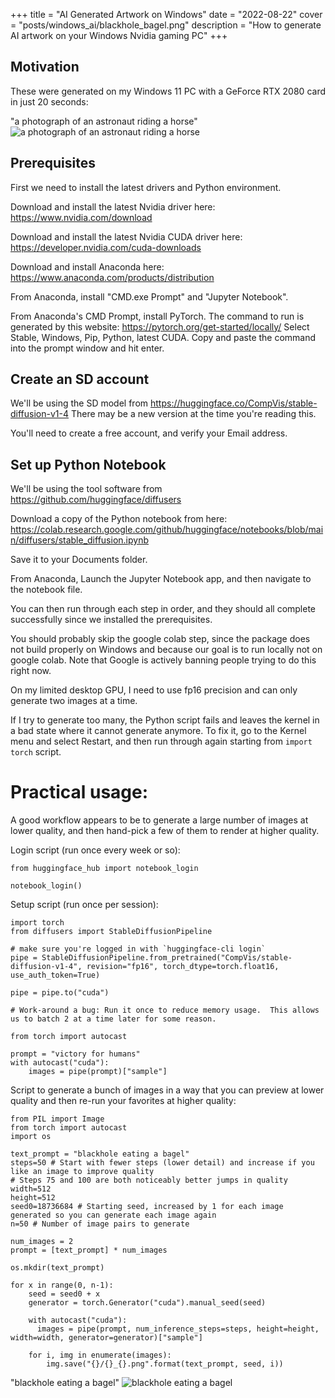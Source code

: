 +++
title = "AI Generated Artwork on Windows"
date = "2022-08-22"
cover = "posts/windows_ai/blackhole_bagel.png"
description = "How to generate AI artwork on your Windows Nvidia gaming PC"
+++

## Motivation

These were generated on my Windows 11 PC with a GeForce RTX 2080 card in just 20 seconds:

"a photograph of an astronaut riding a horse" ![a photograph of an astronaut riding a horse](astronaut_rides_horse.png)


## Prerequisites

First we need to install the latest drivers and Python environment.

Download and install the latest Nvidia driver here: https://www.nvidia.com/download

Download and install the latest Nvidia CUDA driver here: https://developer.nvidia.com/cuda-downloads

Download and install Anaconda here: https://www.anaconda.com/products/distribution

From Anaconda, install "CMD.exe Prompt" and "Jupyter Notebook".

From Anaconda's CMD Prompt, install PyTorch.  The command to run is generated by this website: https://pytorch.org/get-started/locally/  Select Stable, Windows, Pip, Python, latest CUDA.
Copy and paste the command into the prompt window and hit enter.


## Create an SD account

We'll be using the SD model from https://huggingface.co/CompVis/stable-diffusion-v1-4
There may be a new version at the time you're reading this.

You'll need to create a free account, and verify your Email address.


## Set up Python Notebook

We'll be using the tool software from https://github.com/huggingface/diffusers

Download a copy of the Python notebook from here: https://colab.research.google.com/github/huggingface/notebooks/blob/main/diffusers/stable_diffusion.ipynb

Save it to your Documents folder.

From Anaconda, Launch the Jupyter Notebook app, and then navigate to the notebook file.

You can then run through each step in order, and they should all complete successfully since we installed the prerequisites.

You should probably skip the google colab step, since the package does not build properly on Windows and because our goal is to run locally not on google colab.  Note that Google is actively banning people trying to do this right now.

On my limited desktop GPU, I need to use fp16 precision and can only generate two images at a time.

If I try to generate too many, the Python script fails and leaves the kernel in a bad state where it cannot generate anymore.  To fix it, go to the Kernel menu and select Restart, and then run through again starting from `import torch` script.

# Practical usage:

A good workflow appears to be to generate a large number of images at lower quality, and then hand-pick a few of them to render at higher quality.

Login script (run once every week or so):

```
from huggingface_hub import notebook_login

notebook_login()
```

Setup script (run once per session):

```
import torch
from diffusers import StableDiffusionPipeline

# make sure you're logged in with `huggingface-cli login`
pipe = StableDiffusionPipeline.from_pretrained("CompVis/stable-diffusion-v1-4", revision="fp16", torch_dtype=torch.float16, use_auth_token=True)  

pipe = pipe.to("cuda")

# Work-around a bug: Run it once to reduce memory usage.  This allows us to batch 2 at a time later for some reason.

from torch import autocast

prompt = "victory for humans"
with autocast("cuda"):
    images = pipe(prompt)["sample"]
```

Script to generate a bunch of images in a way that you can preview at lower quality and then re-run your favorites at higher quality:

```
from PIL import Image
from torch import autocast
import os

text_prompt = "blackhole eating a bagel"
steps=50 # Start with fewer steps (lower detail) and increase if you like an image to improve quality
# Steps 75 and 100 are both noticeably better jumps in quality
width=512
height=512
seed0=18736684 # Starting seed, increased by 1 for each image generated so you can generate each image again
n=50 # Number of image pairs to generate

num_images = 2
prompt = [text_prompt] * num_images

os.mkdir(text_prompt)

for x in range(0, n-1):
    seed = seed0 + x
    generator = torch.Generator("cuda").manual_seed(seed)

    with autocast("cuda"):
      images = pipe(prompt, num_inference_steps=steps, height=height, width=width, generator=generator)["sample"]

    for i, img in enumerate(images):
        img.save("{}/{}_{}.png".format(text_prompt, seed, i))
```

"blackhole eating a bagel" ![blackhole eating a bagel](blackhole_bagel.png)
